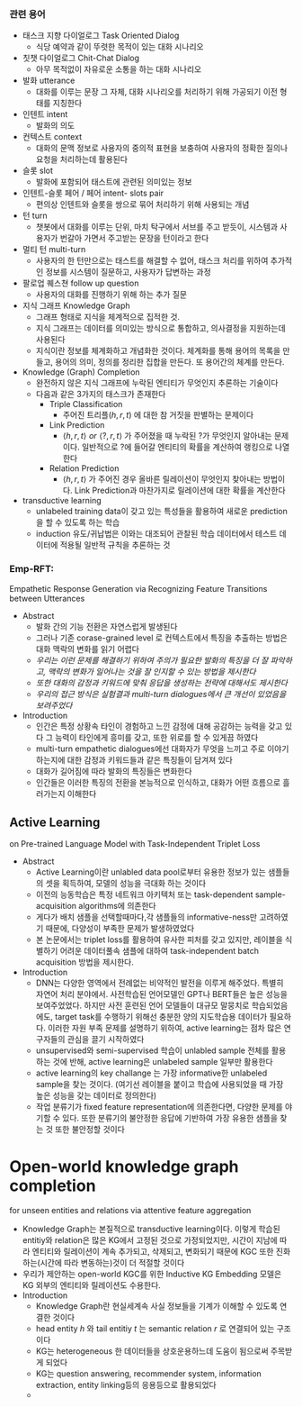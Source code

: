 ### 관련 용어
- 태스크 지향 다이얼로그 Task Oriented Dialog
	- 식당 예약과 같이 뚜렷한 목적이 있는 대화 시나리오
- 칫챗 다이얼로그 Chit-Chat Dialog
	- 아무 목적없이 자유로운 소통을 하는 대화 시나리오
- 발화 utterance
	- 대화를 이루는 문장 그 자체, 대화 시나리오를 처리하기 위해 가공되기 이전 형태를 지칭한다
- 인텐트 intent
	- 발화의 의도
- 컨텍스트 context
	- 대화의 문맥 정보로 사용자의 중의적 표현을 보충하여 사용자의 정확한 질의나 요청을 처리하는데 활용된다
- 슬롯 slot
	- 발화에 포함되어 태스트에 관련된 의미있는 정보
- 인텐트-슬롯 페어 / 페어 intent- slots pair
	- 편의상 인텐트와 슬롯을 쌍으로 묶어 처리하기 위해 사용되는 개념
- 턴 turn 
	- 챗봇에서 대화를 이루는 단위, 마치 탁구에서 서브를 주고 받듯이, 시스템과 사용자가 번갈아 가면서 주고받는 문장을 턴이라고 한다
- 멀티 턴 multi-turn
	- 사용자의 한 턴만으로는 태스트를 해결할 수 없어, 태스크 처리를 위하여 추가적인 정보를 시스템이 질문하고, 사용자가 답변하는 과정
- 팔로업 퀘스쳔 follow up question
	- 사용자의 대화를 진행하기 위해 하는 추가 질문
- 지식 그래프 Knowledge Graph
	- 그래프 형태로 지식을 체계적으로 집적한 것. 
	- 지식 그래프는 데이터를 의미있는 방식으로 통합하고, 의사결정을 지원하는데 사용된다
	- 지식이란 정보를 체계화하고 개념화한 것이다. 체계화를 통해 용어의 목록을 만들고, 용어의 의미, 정의를 정리한 집합을 만든다. 또 용어간의 체계를 만든다.
- Knowledge (Graph) Completion
	- 완전하지 않은 지식 그래프에 누락된 엔티티가 무엇인지 추론하는 기술이다
	- 다음과 같은 3가지의 태스크가 존재한다
		- Triple Classification
			- 주어진 트리플$(h,r,t)$  에 대한 참 거짓을 판별하는 문제이다
		- Link Prediction
			- $\langle {h},{r},t \rangle \,\,or \,\,\langle {?},{r,t} \rangle$ 가 주어졌을 때 누락된 ?가 무엇인지 알아내는 문제이다. 일반적으로 ?에 들어갈 엔티티의 확률을 계산하여 랭킹으로 나열한다
		- Relation Prediction
			- $\langle {h},{r},t \rangle$ 가 주어진 경우 올바른 릴레이션이 무엇인지 찾아내는 방법이다. Link Prediction과 마찬가지로 릴레이션에 대한 확률을 계산한다
- transductive learning 
	- unlabeled training data이 갖고 있는 특성들을 활용하여 새로운 prediction을 할 수 있도록 하는 학습
	- induction 유도/귀납법은 이와는 대조되어 관찰된 학습 데이터에서 테스트 데이터에 적용될 일반적 규칙을 추론하는 것


### Emp-RFT: 
Empathetic Response Generation via Recognizing Feature Transitions between Utterances
- Abstract
	- 발화 간의 기능 전환은 자연스럽게 발생된다
	- 그러나 기존 corase-grained level 로 컨텍스트에서 특징을 추출하는 방법은 대화 맥락의 변화를 읽기 어렵다
	- *우리는 이런 문제를 해결하기 위하여 주의가 필요한 발화의 특징을 더 잘 파악하고, 맥락의 변화가 일어나는 것을 잘 인지할 수 있는 방법을 제시한다*
	- *또한 대화의 감정과 키워드에 맞춰 응답을 생성하는 전략에 대해서도 제시한다*
	- *우리의 접근 방식은 실험결과 multi-turn dialogues에서 큰 개선이 있었음을 보려주었다*
- Introduction
	- 인간은 특정 상황속 타인이 경험하고 느낀 감정에 대해 공감하는 능력을 갖고 있다 그 능력이 타인에게 흥미를 갖고, 또한 위로를 할 수 있게끔 하였다
	- multi-turn empathetic dialogues에선 대화자가 무엇을 느끼고 주로 이야기 하는지에 대한 감정과 키워드들과 같은 특징들이 담겨져 있다
	- 대화가 길어짐에 따라 발화의 특징들은 변화한다
	- 인간들은 이러한 특징의 전환을 본능적으로 인식하고, 대화가 어떤 흐름으로 흘러가는지 이해한다


## Active Learning
on Pre-trained Language Model with Task-Independent Triplet Loss

- Abstract
	- Active Learning이란 unlabled data pool로부터 유용한 정보가 있는 샘플들의 셋을 획득하여, 모델의 성능을 극대화 하는 것이다
	- 이전의 능동학습은 특정 네트워크 아키텍처 또는 task-dependent sample-acquisition algorithms에 의존한다
	- 게다가 배치 샘플을 선택할때마다,각 샘플들의 informative-ness만 고려하였기 때문에, 다양성이 부족한 문제가 발생하였었다
	- 본 논문에서는 triplet loss를 활용하여 유사한 피처를 갖고 있지만, 레이블을 식별하기 어려운 데이터풀속 샘플에 대하여 task-independent batch acquisition 방법을 제시한다.
- Introduction
	- DNN는 다양한 영역에서 전례없는 비약적인 발전을 이루게 해주었다. 특별히 자연어 처리 분야에서. 사전학습된 언어모델인 GPT나 BERT들은 높은 성능을 보여주었었다. 하지만 사전 훈련된 언어 모델들이 대규모 말뭉치로 학습되었음에도, target task를 수행하기 위해선 충분한 양의 지도학습용 데이터가 필요하다. 이러한 자원 부족 문제를 설명하기 위하여, active learning는 점차 많은 연구자들의 관심을 끌기 시작하였다
	- unsupervised와 semi-supervised 학습이 unlabled sample 전체를 활용하는 것에 반해, active learning은 unlabeled sample 일부만 활용한다 
	- active learning의 key challange 는 가장 informative한 unlabeled sample을 찾는 것이다. (여기선 레이블을 붙이고 학습에 사용되었을 때 가장 높은 성능을 갖는 데이터로 정의한다)
	- 작업 분류기가 fixed feature representation에 의존한다면, 다양한 문제를 야기할 수 있다. 또한 분류기의 불안정한 응답에 기반하여 가장 유용한 샘플을 찾는 것 또한 불안정할 것이다

# Open-world knowledge graph completion 
for unseen entities and relations via attentive feature aggregation

- Knowledge Graph는 본질적으로 transductive learning이다. 이렇게 학습된 entitiy와 relation은 많은 KG에서 고정된 것으로 가정되었지만, 시간이 지남에 따라 엔티티와 릴레이션이 계속 추가되고, 삭제되고, 변화되기 때문에 KGC 또한 진화하는(시간에 따라 변동하는)것이 더 적절할 것이다
- 우리가 제안하는 open-world KGC를 위한 Inductive KG Embedding 모델은 KG 외부의 엔티티와 릴레이션도 수용한다. 
- Introduction
	- Knowledge Graph란 현실세계속 사실 정보들을 기계가 이해할 수 있도록 연결한 것이다
	- head entity $h$ 와 tail entitiy $t$ 는 semantic relation $r$ 로 연결되어 있는 구조이다
	- KG는 heterogeneous 한 데이터들을 상호운용하느데 도움이 됨으로써 주목받게 되었다
	- KG는 question answering, recommender system, information extraction, entity linking등의 응용등으로 활용되었다
	- 